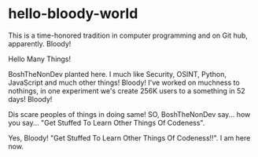 # hello-bloody-world
This is a time-honored tradition in computer programming and on Git hub, apparently. Bloody!

Hello Many Things!

BoshTheNonDev planted here.  I much like Security, OSINT, Python, JavaScript and much other things! Bloody!
I've worked on muchness to nothings, in one experiment we's create 256K users to a something in 52 days! Bloody!

Dis scare peoples of things in doing same! SO, BoshTheNonDev say... how you say... "Get Stuffed To Learn Other Things Of Codeness".  

Yes, Bloody! "Get Stuffed To Learn Other Things Of Codeness!!".  I am here now.
